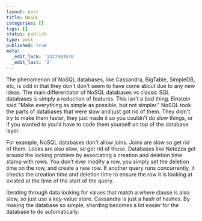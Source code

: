 ```yaml
---
layout: post
title: NoSQL
categories: []
tags: []
status: publish
type: post
published: true
meta:
  _edit_lock: '1327983570'
  _edit_last: '2'
---
```

The phenomenon of NoSQL databases, like Cassandra, BigTable, SimpleDB, etc, is odd in that they don't don't seem to have come about due to any new ideas.  The main differentiator of NoSQL databases vs classic SQL databases is simply a reduction of features.  This isn't a bad thing.  Einstein said "Make everything as simple as possible, but not simpler."  NoSQL took the parts of databases that were slow and just got rid of them.  They didn't try to make them faster, they just made it so you couldn't do slow things, or if you wanted to you'd have to code them yourself on top of the database layer.

For example, NoSQL databases don't allow joins.  Joins are slow so get rid of them.  Locks are also slow, so get rid of those.  Databases like Netezza get around the locking problem by associating a creation and deletion time stamp with rows.  You don't ever modify a row, you simply set the deletion time on the row, and create a new row.  If another query runs concurrently, it checks the creation time and deletion time to ensure the row it is looking at existed at the time of the start of the query.

Iterating through data looking for values that match a where clause is also slow, so just use a key-value store.  Cassandra is just a hash of hashes.  By making the database so simple, sharding becomes a lot easier for the database to do automatically.
